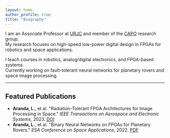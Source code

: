 ```yaml
---
layout: home
author_profile: true
title: "Biography"
---
```


<div id="home"></div>

I am an Associate Professor at [URJC](https://gestion2.urjc.es/pdi/ver/luis.aranda) and member of the [CAPO](https://caporesearch.es/) research group.  
My research focuses on high-speed low-power digital design in FPGAs for robotics and space applications.

I teach courses in robotics, analog/digital electronics, and FPGA-based systems.  
Currently working on fault-tolerant neural networks for planetary rovers and space image processing.

---

<div id="publications"></div>

## Featured Publications

- **Aranda, L.**, et al. "Radiation-Tolerant FPGA Architectures for Image Processing in Space." *IEEE Transactions on Aerospace and Electronic Systems*, 2023. [DOI](https://doi.org/xxx)
- **Aranda, L.**, et al. "Binary Neural Networks on FPGAs for Planetary Rovers." *ESA Conference on Space Applications*, 2022. [PDF](link)
